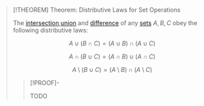 >[!THEOREM] Theorem: Distributive Laws for Set Operations
>
>The [intersection](Intersection.md),[union](Union.md) and [difference](Set%20Difference.md) of any [sets](../Set.md) $A,B,C$ obey the following distributive laws:
>
>$$
>A\cup (B\cap C) = (A\cup B) \cap (A\cup C)
>$$
>
>$$
>A\cap(B\cup C) = (A\cap B)\cup(A\cap C)
>$$
>
>$$
>A\setminus(B\cup C) = (A\setminus B)\cap (A\setminus C)
>$$
>
>>[!PROOF]-
>>
>>TODO
>>
>